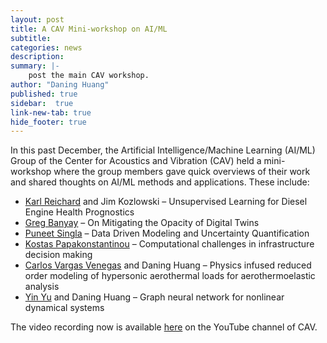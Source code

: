 ```yaml
---
layout: post
title: A CAV Mini-workshop on AI/ML
subtitle:
categories: news
description:
summary: |-
    post the main CAV workshop.
author: "Daning Huang"
published: true
sidebar:  true
link-new-tab: true
hide_footer: true
---
```


In this past December, the Artificial Intelligence/Machine Learning (AI/ML) Group of the Center for Acoustics and Vibration (CAV) held a mini-workshop where the group members gave quick overviews of their work and shared thoughts on AI/ML methods and applications. These include:

+ [Karl Reichard](https://www.acs.psu.edu/people/directory-detail-g.aspx?q=KMR5) and Jim Kozlowski – Unsupervised Learning for Diesel Engine Health Prognostics
+ [Greg Banyay](https://www.cav.psu.edu/directory-detail-g.aspx?q=gab5631) – On Mitigating the Opacity of Digital Twins
+ [Puneet Singla](https://cass.psu.edu/people/) – Data Driven Modeling and Uncertainty Quantification
+ [Kostas Papakonstantinou](https://sites.psu.edu/kpapakon/) – Computational challenges in infrastructure decision making
+ [Carlos Vargas Venegas](/team/) and Daning Huang – Physics infused reduced order modeling of hypersonic aerothermal loads for aerothermoelastic analysis
+ [Yin Yu](/team/) and Daning Huang – Graph neural network for nonlinear dynamical systems

The video recording now is available [here](https://www.youtube.com/watch?v=ryVOaLoCSrk) on the YouTube channel of CAV.